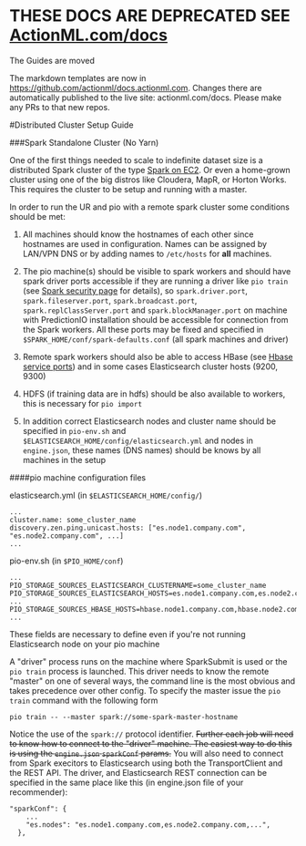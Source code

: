 # THESE DOCS ARE DEPRECATED SEE [ActionML.com/docs](actionml.com/docs)

The Guides are moved

The markdown templates are now in https://github.com/actionml/docs.actionml.com. Changes there are automatically published to the live site: actionml.com/docs. Please make any PRs to that new repos.

#Distributed Cluster Setup Guide

###Spark Standalone Cluster (No Yarn)

One of the first things needed to scale to indefinite dataset size is a distributed Spark cluster of the type [Spark on EC2](http://spark.apache.org/docs/latest/ec2-scripts.html). Or even a home-grown cluster using one of the big distros like Cloudera, MapR, or Horton Works. This requires the cluster to be setup and running with a master. 

In order to run the UR and pio with a remote spark cluster some conditions should be met:

1. All machines should know the hostnames of each other since hostnames are used in configuration. Names can be assigned by LAN/VPN DNS or by adding names to `/etc/hosts` for **all** machines.

2. The pio machine(s) should be visible to spark workers and should have spark driver ports accessible if they are running a driver like `pio train` (see [Spark security page](http://spark.apache.org/docs/latest/security.html#configuring-ports-for-network-security) for details), so `spark.driver.port`, `spark.fileserver.port`, `spark.broadcast.port`, `spark.replClassServer.port` and `spark.blockManager.port` on machine with PredictionIO installation should be accessible for connection from the Spark workers. All these ports may be fixed and specified in `$SPARK_HOME/conf/spark-defaults.conf` (all spark machines and driver)

3. Remote spark workers should also be able to access HBase (see [Hbase service ports](https://docs.hortonworks.com/HDPDocuments/HDP2/HDP-2.3.2/bk_HDP_Reference_Guide/content/hbase-ports.html)) and in some cases Elasticsearch cluster hosts (9200, 9300)

4. HDFS (if training data are in hdfs) should be also available to workers, this is necessary for `pio import`

5. In addition correct Elasticsearch nodes and cluster name should be specified in `pio-env.sh` and `$ELASTICSEARCH_HOME/config/elasticsearch.yml` and nodes in `engine.json`, these names (DNS names) should be knows by all machines in the setup

####pio machine configuration files

elasticsearch.yml (in `$ELASTICSEARCH_HOME/config/`)
	
	...
	cluster.name: some_cluster_name
	discovery.zen.ping.unicast.hosts: ["es.node1.company.com", "es.node2.company.com", ...]
	...

pio-env.sh (in `$PIO_HOME/conf`)
	
	...
	PIO_STORAGE_SOURCES_ELASTICSEARCH_CLUSTERNAME=some_cluster_name
	PIO_STORAGE_SOURCES_ELASTICSEARCH_HOSTS=es.node1.company.com,es.node2.company.com,..
	...
	PIO_STORAGE_SOURCES_HBASE_HOSTS=hbase.node1.company.com,hbase.node2.company.com,..
	...
	
These fields are necessary to define even if you're not running Elasticsearch node on your pio machine

A "driver" process runs on the machine where SparkSubmit is used or the `pio train` process is launched. This driver needs to know the remote "master" on one of several ways, the command line is the most obvious and takes precedence over other config. To specify the master issue the `pio train` command with the following form 

    pio train -- --master spark://some-spark-master-hostname

Notice the use of the `spark://` protocol identifier. <del>Further each job will need to know how to connect to the "driver" machine. The easiest way to do this is using the `engine.json` `sparkConf` params.</del> You will also need to connect from Spark execitors to Elasticsearch using both the TransportClient and the REST API. The driver, and Elasticsearch REST connection can be specified in the same place like this (in engine.json file of your recommender):

```
"sparkConf": {
    ...
    "es.nodes": "es.node1.company.com,es.node2.company.com,...",
  },
```




